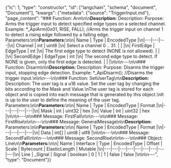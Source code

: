 {"lc": 1, "type": "constructor", "id": ["langchain", "schema", "document", "Document"], "kwargs": {"metadata": {"source": "TriggerInput.md"}, "page_content": "### Function: Arm\n\n**Description:** Description: Purpose: Arms the trigger input to detect specified edge types on a selected channel. Example: *_ApiArm(0x01, RISE, FALL); //Arms the trigger input on channel 1 to detect a rising edge followed by a falling edge. Parameters:\n\n**Parameters:**\n\n| Name | Type | EncodedType |\n|---|---|---|\n| Channel | int | uint8 |\n| Select a channel 0 .. 31. |  |  |\n| FirstEdge | EdgeType | int |\n| The first edge type to detect (NONE is not allowed). |  |  |\n| SecondEdge | EdgeType | int |\n| The second edge type to detect. If NONE is given, only the first edge is detected. |  |  |\n\n\n---\n\n### Function: Disarm\n\n**Description:** Description: Purpose: Disarms the trigger input, stopping edge detection. Example: *_ApiDisarm(); //Disarms the trigger input.\n\n\n---\n\n### Function: SetUserTag\n\n**Description:** Description: The user tag is a u16 value. Set the user tag by changing the bits according to the Mask and Value.\nThe user tag is stored for each object and is copied into each message that is generated by this object.\nIt is up to the user to define the meaning of the user tag. Parameters:\n\n**Parameters:**\n\n| Name | Type | EncodedType | Format |\n|---|---|---|---|\n| Mask | int | uint32 | hex |\n| Value | int | uint32 | hex |\n\n\n---\n\n### Message: FirstFall\n\n\n---\n\n### Message: FirstRise\n\n\n---\n\n### Message: GeneralMessage\n\n**Description:** Parameters:\n\n**Parameters:**\n\n| Name | Type | EncodedType | Format |\n|---|---|---|---|\n| Data | int[] | uint8 | utf8 |\n\n\n---\n\n### Message: SecondFall\n\n\n---\n\n### Message: SecondRise\n\n\n---\n\n### Object: Line\n\n**Parameters:**\n\n| Name | Interface | Type | EncodedType | Offset | Scale | Bytecount | ElasticLength | Mutable |\n|---|---|---|---|---|---|---|---|---|\n| Line | _Signal | Signal | boolean | 0 | 1 | 1 | false | false |\n\n\n---", "type": "Document"}}